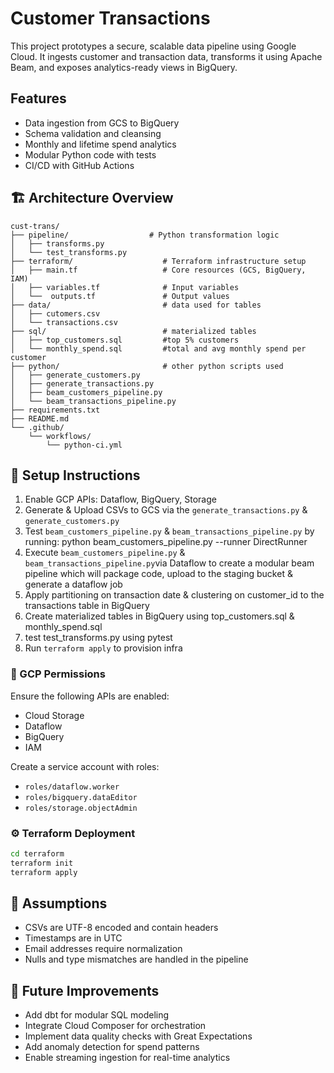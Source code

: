 # Customer Transactions 
This project prototypes a secure, scalable data pipeline using Google Cloud. It ingests customer and transaction data, transforms it using Apache Beam, and exposes analytics-ready views in BigQuery.

## Features
- Data ingestion from GCS to BigQuery
- Schema validation and cleansing
- Monthly and lifetime spend analytics
- Modular Python code with tests
- CI/CD with GitHub Actions

## 🏗️ Architecture Overview
```
cust-trans/
├── pipeline/                  # Python transformation logic
│   ├── transforms.py
│   └── test_transforms.py
├── terraform/                    # Terraform infrastructure setup
│   ├── main.tf                   # Core resources (GCS, BigQuery, IAM)
│   ├── variables.tf              # Input variables
│   └──  outputs.tf               # Output values
├── data/                         # data used for tables
│   ├── cutomers.csv              
│   └── transactions.csv         
├── sql/                          # materialized tables
│   ├── top_customers.sql         #top 5% customers
│   └── monthly_spend.sql         #total and avg monthly spend per customer
├── python/                       # other python scripts used
│   ├── generate_customers.py     
│   ├── generate_transactions.py
│   ├── beam_customers_pipeline.py
│   └── beam_transactions_pipeline.py
├── requirements.txt
├── README.md
└── .github/
    └── workflows/
        └── python-ci.yml
```

## 🚀 Setup Instructions
1. Enable GCP APIs: Dataflow, BigQuery, Storage
2. Generate & Upload CSVs to GCS via the `generate_transactions.py` & `generate_customers.py`
3. Test `beam_customers_pipeline.py` & `beam_transactions_pipeline.py` by running:  python beam_customers_pipeline.py --runner DirectRunner
4. Execute `beam_customers_pipeline.py` & `beam_transactions_pipeline.py`via Dataflow to create a modular beam pipeline which will package code, upload to the staging bucket & generate a dataflow job
5. Apply partitioning on transaction date & clustering on customer_id to the transactions table in BigQuery
6. Create materialized tables in BigQuery using top_customers.sql & monthly_spend.sql
7. test test_transforms.py using pytest
8. Run `terraform apply` to provision infra

### 🔐 GCP Permissions
Ensure the following APIs are enabled:
- Cloud Storage
- Dataflow
- BigQuery
- IAM

Create a service account with roles:
- `roles/dataflow.worker`
- `roles/bigquery.dataEditor`
- `roles/storage.objectAdmin`

### ⚙️ Terraform Deployment
```bash
cd terraform
terraform init
terraform apply
```

## 📌 Assumptions
- CSVs are UTF-8 encoded and contain headers
- Timestamps are in UTC
- Email addresses require normalization
- Nulls and type mismatches are handled in the pipeline

## 🔮 Future Improvements
- Add dbt for modular SQL modeling
- Integrate Cloud Composer for orchestration
- Implement data quality checks with Great Expectations
- Add anomaly detection for spend patterns
- Enable streaming ingestion for real-time analytics

